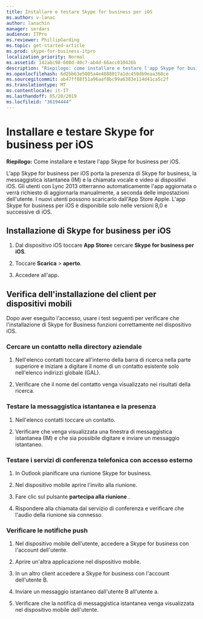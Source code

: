 ```yaml
---
title: Installare e testare Skype for business per iOS
ms.author: v-lanac
author: lanachin
manager: serdars
audience: ITPro
ms.reviewer: PhillipGarding
ms.topic: get-started-article
ms.prod: skype-for-business-itpro
localization_priority: Normal
ms.assetid: 142abc98-608d-40c7-ab4d-66acc010426b
description: "Riepilogo: come installare e testare l'app Skype for business per iOS."
ms.openlocfilehash: 6d2bb63e5005a4e4888017a1dc450db9eaa368ce
ms.sourcegitcommit: ab47ff88f51a96aaf8bc99a6303e114d41ca5c2f
ms.translationtype: MT
ms.contentlocale: it-IT
ms.lasthandoff: 05/20/2019
ms.locfileid: "36194444"
---
```

# <a name="install-and-test-skype-for-business-for-ios"></a>Installare e testare Skype for business per iOS
 
**Riepilogo:** Come installare e testare l'app Skype for business per iOS.
  
L'app Skype for business per iOS porta la presenza di Skype for business, la messaggistica istantanea (IM) e la chiamata vocale e video ai dispositivi iOS. Gli utenti con Lync 2013 otterranno automaticamente l'app aggiornata o verrà richiesto di aggiornarla manualmente, a seconda delle impostazioni dell'utente. I nuovi utenti possono scaricarlo dall'App Store Apple. L'app Skype for business per iOS è disponibile solo nelle versioni 8,0 e successive di iOS.
  
## <a name="installing-skype-for-business-for-ios"></a>Installazione di Skype for business per iOS

1. Dal dispositivo iOS toccare **App Store**e cercare **Skype for business per iOS**.
    
2. Toccare **Scarica** > **aperto**. 
    
3. Accedere all'app.
    
## <a name="verifying-mobile-client-installation"></a>Verifica dell'installazione del client per dispositivi mobili

Dopo aver eseguito l'accesso, usare i test seguenti per verificare che l'installazione di Skype for Business funzioni correttamente nel dispositivo iOS. 
  
### <a name="search-for-a-contact-in-the-corporate-directory"></a>Cercare un contatto nella directory aziendale

1. Nell'elenco contatti toccare all'interno della barra di ricerca nella parte superiore e iniziare a digitare il nome di un contatto esistente solo nell'elenco indirizzi globale (GAL). 
    
2. Verificare che il nome del contatto venga visualizzato nei risultati della ricerca. 
    
### <a name="test-instant-messaging-and-presence"></a>Testare la messaggistica istantanea e la presenza

1. Nell'elenco contatti toccare un contatto. 
    
2. Verificare che venga visualizzata una finestra di messaggistica istantanea (IM) e che sia possibile digitare e inviare un messaggio istantaneo. 
    
### <a name="test-dial-out-conferencing"></a>Testare i servizi di conferenza telefonica con accesso esterno

1. In Outlook pianificare una riunione Skype for business. 
    
2. Nel dispositivo mobile aprire l'invito alla riunione. 
    
3. Fare clic sul pulsante **partecipa alla riunione** .
    
4. Rispondere alla chiamata dal servizio di conferenza e verificare che l'audio della riunione sia connesso. 
    
### <a name="test-push-notifications"></a>Verificare le notifiche push

1. Nel dispositivo mobile dell'utente, accedere a Skype for business con l'account dell'utente. 
    
2. Aprire un'altra applicazione nel dispositivo mobile. 
    
3. In un altro client accedere a Skype for business con l'account dell'utente B. 
    
4. Inviare un messaggio istantaneo dall'utente B all'utente a. 
    
5. Verificare che la notifica di messaggistica istantanea venga visualizzata nel dispositivo mobile dell'utente. 
    

